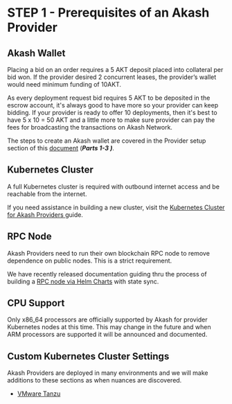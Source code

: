 # STEP 1 - Prerequisites of an Akash Provider

## Akash Wallet

Placing a bid on an order requires a 5 AKT deposit placed into collateral per bid won. If the provider desired 2 concurrent leases, the provider’s wallet would need minimum funding of 10AKT.

As every deployment request bid requires 5 AKT to be deposited in the escrow account, it's always good to have more so your provider can keep bidding. If your provider is ready to offer 10 deployments, then it's best to have 5 x 10 = 50 AKT and a little more to make sure provider can pay the fees for broadcasting the transactions on Akash Network.

The steps to create an Akash wallet are covered in the Provider setup section of this [document](../../../other-resources/archived-resources/mainnet3-legacy-docs/detailed-steps/part-1.-install-akash.md) (_**Parts 1-3 )**_.

## **Kubernetes Cluster**

A full Kubernetes cluster is required with outbound internet access and be reachable from the internet.

If you need assistance in building a new cluster, visit the [Kubernetes Cluster for Akash Providers ](../kubernetes-cluster-for-akash-providers/)guide.

## RPC Node

Akash Providers need to run their own blockchain RPC node to remove dependence on public nodes.  This is a strict requirement.&#x20;

We have recently released documentation guiding thru the process of building a [RPC node via Helm Charts](../../../akash-nodes/akash-node-via-helm-charts/) with state sync.

## CPU Support

Only x86\_64 processors are officially supported by Akash for provider Kubernetes nodes at this time.  This may change in the future and when ARM processors are supported it will be announced and documented.

## Custom Kubernetes Cluster Settings

Akash Providers are deployed in many environments and we will make additions to these sections as when nuances are discovered.

* [VMware Tanzu](../../custom-kubernetes-cluster-settings/vmware-tanzu.md)
